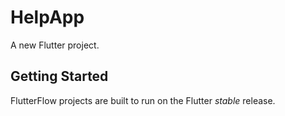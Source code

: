 # HelpApp

A new Flutter project.

## Getting Started

FlutterFlow projects are built to run on the Flutter _stable_ release.
